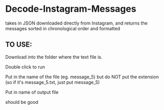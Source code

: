 # Decode-Instagram-Messages
 takes in JSON downloaded directly from Instagram, and returns the messages sorted in chronological order and formatted

## TO USE:

Download into the folder where the text file is.

Double click to run

Put in the name of the file (eg. message_5) but do NOT put the extension (so if it's message_5.txt, just put message_5)

Put in name of output file

should be good
